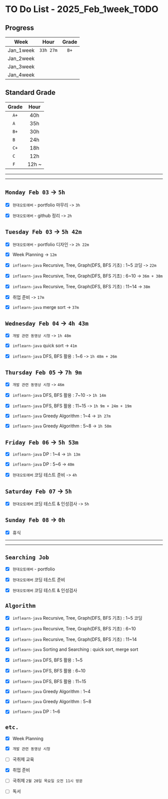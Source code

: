 # TO Do List - 2025_Feb_1week_TODO

## Progress
| Week | Hour | Grade |
|:---:|:---:|:---:|
|Jan_1week|`33h 27m`|`B+`|
|Jan_2week|||
|Jan_3week|||
|Jan_4week|||


## Standard Grade
| Grade | Hour |
|:---:|:---:|
|`A+`|40h|
|`A `|35h|
|`B+`|30h|
|`B `|24h|
|`C+`|18h|
|`C `|12h|
|`F `|12h ~|


---
---

## `Monday Feb 03` -> `5h`
- [x] `현대오토에버` - portfolio 마무리 -> `3h`
- [x] `현대오토에버` - github 정리 -> `2h`


## `Tuesday Feb 03` -> `5h 42m`
- [x] `현대오토에버` - portfolio 디자인 -> `2h 22m`
- [x] Week Planning -> `12m`
- [x] `inflearn-java` Recursive, Tree, Graph(DFS, BFS 기초) : 1~5 코딩 -> `22m`
- [x] `inflearn-java` Recursive, Tree, Graph(DFS, BFS 기초) : 6~10 -> `36m + 38m`
- [x] `inflearn-java` Recursive, Tree, Graph(DFS, BFS 기초) : 11~14 -> `38m`
- [x] 취업 준비 -> `17m`
- [x] `inflearn-java` merge sort -> `37m`


## `Wednesday Feb 04` ->  `4h 43m`
- [x] `개발 관련 동영상 시청` -> `1h 48m`
- [x] `inflearn-java` quick sort -> `41m`
- [x] `inflearn-java` DFS, BFS 활용 : 1~6 -> `1h 48m + 26m`

 
## `Thursday Feb 05` -> `7h 9m`
- [x] `개발 관련 동영상 시청` -> `46m`
- [x] `inflearn-java` DFS, BFS 활용 : 7~10 -> `1h 14m`
- [x] `inflearn-java` DFS, BFS 활용 : 11~15 -> `1h 9m + 24m + 19m`
- [x] `inflearn-java` Greedy Algorithm : 1~4 -> `1h 27m`
- [x] `inflearn-java` Greedy Algorithm : 5~8 -> `1h 50m`


## `Friday Feb 06` -> `5h 53m`
- [x] `inflearn-java` DP : 1~4 -> `1h 13m`
- [x] `inflearn-java` DP : 5~6 -> `40m`
- [x] `현대오토에버` 코딩 테스트 준비 -> `4h`


## `Saturday Feb 07` -> `5h`
- [x] `현대오토에버` 코딩 테스트 & 인성검사 -> `5h`


## `Sunday Feb 08` -> `0h`
- [x] 휴식


---
---
## `Searching Job`
- [x] `현대오토에버` - portfolio
- [x] `현대오토에버` 코딩 테스트 준비
- [x] `현대오토에버` 코딩 테스트 & 인성검사


## `Algorithm`
- [x] `inflearn-java` Recursive, Tree, Graph(DFS, BFS 기초) : 1~5 코딩
- [x] `inflearn-java` Recursive, Tree, Graph(DFS, BFS 기초) : 6~10
- [x] `inflearn-java` Recursive, Tree, Graph(DFS, BFS 기초) : 11~14
- [x] `inflearn-java` Sorting and Searching : quick sort, merge sort
- [x] `inflearn-java` DFS, BFS 활용 : 1~5
- [x] `inflearn-java` DFS, BFS 활용 : 6~10
- [x] `inflearn-java` DFS, BFS 활용 : 11~15
- [x] `inflearn-java` Greedy Algorithm : 1~4
- [x] `inflearn-java` Greedy Algorithm : 5~8
- [x] `inflearn-java` DP : 1~6


## `etc.`
- [x] Week Planning
- [x] `개발 관련 동영상 시청`
- [ ] 국취제 교육
- [x] 취업 준비
- [ ] 국취제 `2월 20일 목요일 오전 11시 방문`
- [ ] 독서 



<!-- ## `Spring`
- [ ] `Cloud Native Spring In Action` -->


<!-- 
## `Java`
## `OPIc`
## `토익` 
-->





